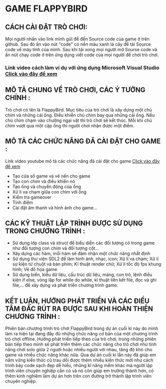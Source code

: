 # GAME FLAPPYBIRD
## CÁCH CÀI ĐẶT TRÒ CHƠI: 
Mọi người nhấn vào link mình gửi để đến Source code của game ở trên github. Sau đó ấn vào nút "code" có nền màu xanh lá cây để tải Source code về máy tính của mình. Sau khi tải xong mọi người mở Sourse code và ấn nút chạy code ở trên ứng dụng viết code của mọi người để chơi trò chơi. 
### Link video cách làm ví dụ với ứng dụng Microsoft Visual Studio [Click vào đây để xem](https://drive.google.com/file/d/1RrhtlrJq-LN4YHZErHyjPcnCOOxhfPaK/view?usp=sharing)
## MÔ TẢ CHUNG VỀ TRÒ CHƠI, CÁC Ý TƯỞNG CHÍNH : 
Trò chơi có tên là FlappyBird. Mục tiêu của trò chơi là xây dựng một chú chim và những cái ống. Điều khiển chú chim bay qua những cái ống. Nếu chú chim chạm vào chướng ngại vật thì trò chơi sẽ kết thúc. Mỗi khi chú chim vượt qua một cặp ống thì người chơi nhận được một điểm.
## MÔ TẢ CÁC CHỨC NĂNG ĐÃ CÀI ĐẶT CHO GAME : 
 Link video youtube mô tả các chức năng đã cài đặt cho game [Click vào đây để xem](https://youtu.be/L4DYPrZt3gc)
- Tạo cửa sổ game và vẽ nền cho game
- Tạo con chim và điều khiển nó
- Tạo ống và chuyển động của ống
- Xử lí va chạm giữa con chim với ống
- Kiểm tra gameover
- Tính điểm
- Cài đặt âm thanh và hình ảnh cho game...                                                                           
## CÁC KỸ THUẬT LẬP TRÌNH ĐƯỢC SỬ DỤNG TRONG CHƯƠNG TRÌNH : 
- Sử dụng lớp class và struct để biểu diễn các đối tượng có trong game như đối tượng con chim và đối tượng cột... 
- Xây dựng các hàm, mỗi hàm sẽ đảm nhận một chức năng nhất định 
- Sử dụng thư viện SDL2 để làm hình ảnh, nhạc, icon; Xử lí va chạm; Xử lí sự kiện từ chuột và bàn phím; Kĩ thuật render chữ; Xử lí tốc độ fps khung hình; Vẽ đồ họa game 
- Sử dụng biến, kiểu dữ liệu, cấu trúc dữ liệu, mảng, con trỏ, lệnh điều kiện if else, vòng lặp for while do while, kĩ thuật liên kết file, đọc và ghi file,... để xây dựng và phát triển chương trình game.                                                       
## KẾT LUẬN, HƯỚNG PHÁT TRIỂN VÀ CÁC ĐIỀU TÂM ĐẮC RÚT RA ĐƯỢC SAU KHI HOÀN THIỆN CHƯƠNG TRÌNH : 
Phiên bản chương trình trò chơi FlappyBird trong dự án cuối kì này do mình làm ra hiện tại đang đầy đủ những chức năng cơ bản của một chương trình trò chơi offline. Hướng phát triển tiếp theo của trò chơi, trong những phiên bản tiếp theo mình sẽ phát triển thêm các chức năng cho trò chơi như tính năng chơi solo giữa 2 người hoặc nhiều người với nhau, tăng độ khó cho game và nhiều chức năng khác nữa. Qua dự án cuối kì lần này đã giúp em nắm vững kiến thức cũ trau dồi được thêm nhiều kiến thức mới như cách trình bày code sạch đẹp dễ hiểu, những kĩ năng mềm khác mà người lập trình viên chuyên nghiệp cần có và nó còn giúp em trưởng thành hơn, có thêm kinh nghiệm làm dự án hơn trên con đường trở thành lập trình viên chuyên nghiệp.
